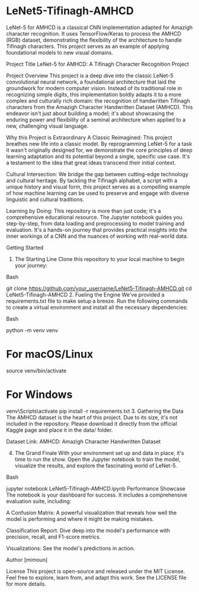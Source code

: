 # LeNet5-Tifinagh-AMHCD
LeNet-5 for AMHCD is a classical CNN implementation adapted for Amazigh character recognition. It uses TensorFlow/Keras to process the AMHCD (RGB) dataset, demonstrating the flexibility of the architecture to handle Tifinagh characters. This project serves as an example of applying foundational models to new visual domains.

Project Title
LeNet-5 for AMHCD: A Tifinagh Character Recognition Project

Project Overview
This project is a deep dive into the classic LeNet-5 convolutional neural network, a foundational architecture that laid the groundwork for modern computer vision. Instead of its traditional role in recognizing simple digits, this implementation boldly adapts it to a more complex and culturally rich domain: the recognition of handwritten Tifinagh characters from the Amazigh Character Handwritten Dataset (AMHCD). This endeavor isn't just about building a model; it's about showcasing the enduring power and flexibility of a seminal architecture when applied to a new, challenging visual language.

Why this Project is Extraordinary
A Classic Reimagined: This project breathes new life into a classic model. By reprogramming LeNet-5 for a task it wasn't originally designed for, we demonstrate the core principles of deep learning adaptation and its potential beyond a single, specific use case. It's a testament to the idea that great ideas transcend their initial context.

Cultural Intersection: We bridge the gap between cutting-edge technology and cultural heritage. By tackling the Tifinagh alphabet, a script with a unique history and visual form, this project serves as a compelling example of how machine learning can be used to preserve and engage with diverse linguistic and cultural traditions.

Learning by Doing: This repository is more than just code; it's a comprehensive educational resource. The Jupyter notebook guides you step-by-step, from data loading and preprocessing to model training and evaluation. It's a hands-on journey that provides practical insights into the inner workings of a CNN and the nuances of working with real-world data.

Getting Started
1. The Starting Line
Clone this repository to your local machine to begin your journey:

Bash

git clone https://github.com/your_username/LeNet5-Tifinagh-AMHCD.git
cd LeNet5-Tifinagh-AMHCD
2. Fueling the Engine
We've provided a requirements.txt file to make setup a breeze. Run the following commands to create a virtual environment and install all the necessary dependencies:

Bash

python -m venv venv
# For macOS/Linux
source venv/bin/activate
# For Windows
venv\\Scripts\\activate
pip install -r requirements.txt
3. Gathering the Data
The AMHCD dataset is the heart of this project. Due to its size, it's not included in the repository. Please download it directly from the official Kaggle page and place it in the data/ folder.

Dataset Link: AMHCD: Amazigh Character Handwritten Dataset

4. The Grand Finale
With your environment set up and data in place, it's time to run the show. Open the Jupyter notebook to train the model, visualize the results, and explore the fascinating world of LeNet-5.

Bash

jupyter notebook LeNet5-Tifinagh-AMHCD.ipynb
Performance Showcase
The notebook is your dashboard for success. It includes a comprehensive evaluation suite, including:

A Confusion Matrix: A powerful visualization that reveals how well the model is performing and where it might be making mistakes.

Classification Report: Dive deep into the model's performance with precision, recall, and F1-score metrics.

Visualizations: See the model's predictions in action.

Author
[mimoun]

License
This project is open-source and released under the MIT License. Feel free to explore, learn from, and adapt this work. See the LICENSE file for more details.
